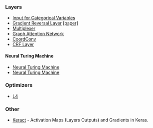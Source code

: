 ### Layers
* [Input for Categorical Variables](https://github.com/manuel-calzolari/keras-cat)  
* [Gradient Reversal Layer](https://github.com/michetonu/gradient_reversal_keras_tf) [[paper]](http://jmlr.org/papers/volume17/15-239/15-239.pdf)
* [Multiplexer](https://github.com/danielegrattarola/keras-multiplexer)
* [Graph Attention Network](https://github.com/danielegrattarola/keras-gat)
* [CoordConv](https://github.com/titu1994/keras-coordconv)
* [CRF Layer](https://github.com/Hironsan/keras-crf-layer)

#### Neural Turing Machine
* [Neural Turing Machine](https://github.com/SigmaQuan/NTM-Keras)
* [Neural Turing Machine](https://github.com/flomlo/ntm_keras)


### Optimizers
* [L4](https://github.com/danielegrattarola/keras-l4)


### Other
* [Keract](https://github.com/philipperemy/keract) - Activation Maps (Layers Outputs) and Gradients in Keras.
